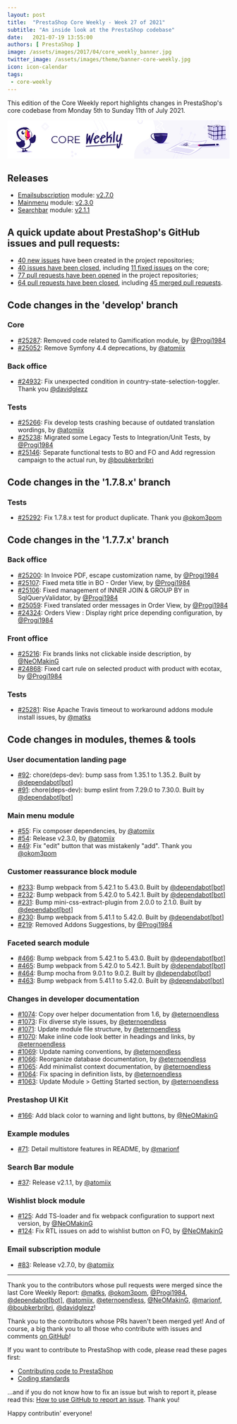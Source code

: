 ```yaml
---
layout: post
title:  "PrestaShop Core Weekly - Week 27 of 2021"
subtitle: "An inside look at the PrestaShop codebase"
date:   2021-07-19 13:55:00
authors: [ PrestaShop ]
image: /assets/images/2017/04/core_weekly_banner.jpg
twitter_image: /assets/images/theme/banner-core-weekly.jpg
icon: icon-calendar
tags:
 - core-weekly
---
```


This edition of the Core Weekly report highlights changes in PrestaShop's core codebase from Monday 5th to Sunday 11th of July 2021.

![Core Weekly banner](/assets/images/2018/12/banner-core-weekly.jpg)


## Releases

* [Emailsubscription](https://github.com/PrestaShop/ps_emailsubscription) module: [v2.7.0](https://github.com/PrestaShop/ps_emailsubscription/releases/tag/v2.7.0)
* [Mainmenu](https://github.com/PrestaShop/ps_mainmenu) module: [v2.3.0](https://github.com/PrestaShop/ps_mainmenu/releases/tag/v2.3.0)
* [Searchbar](https://github.com/PrestaShop/ps_searchbar) module: [v2.1.1](https://github.com/PrestaShop/ps_searchbar/releases/tag/v2.1.1)


## A quick update about PrestaShop's GitHub issues and pull requests:

- [40 new issues](https://github.com/search?q=org%3APrestaShop+is%3Apublic++-repo%3Aprestashop%2Fprestashop.github.io++is%3Aissue+created%3A2021-07-05..2021-07-11) have been created in the project repositories;
- [40 issues have been closed](https://github.com/search?q=org%3APrestaShop+is%3Apublic++-repo%3Aprestashop%2Fprestashop.github.io++is%3Aissue+closed%3A2021-07-05..2021-07-11), including [11 fixed issues](https://github.com/search?q=org%3APrestaShop+is%3Apublic++-repo%3Aprestashop%2Fprestashop.github.io++is%3Aissue+label%3Afixed+closed%3A2021-07-05..2021-07-11) on the core;
- [77 pull requests have been opened](https://github.com/search?q=org%3APrestaShop+is%3Apublic++-repo%3Aprestashop%2Fprestashop.github.io++is%3Apr+created%3A2021-07-05..2021-07-11) in the project repositories;
- [64 pull requests have been closed](https://github.com/search?q=org%3APrestaShop+is%3Apublic++-repo%3Aprestashop%2Fprestashop.github.io++is%3Apr+closed%3A2021-07-05..2021-07-11), including [45 merged pull requests](https://github.com/search?q=org%3APrestaShop+is%3Apublic++-repo%3Aprestashop%2Fprestashop.github.io++is%3Apr+merged%3A2021-07-05..2021-07-11).



## Code changes in the 'develop' branch


### Core
* [#25287](https://github.com/PrestaShop/PrestaShop/pull/25287): Removed code related to Gamification module, by [@Progi1984](https://github.com/Progi1984)
* [#25052](https://github.com/PrestaShop/PrestaShop/pull/25052): Remove Symfony 4.4 deprecations, by [@atomiix](https://github.com/atomiix)


### Back office
* [#24932](https://github.com/PrestaShop/PrestaShop/pull/24932): Fix unexpected condition in country-state-selection-toggler. Thank you [@davidglezz](https://github.com/davidglezz)


### Tests
* [#25266](https://github.com/PrestaShop/PrestaShop/pull/25266): Fix develop tests crashing because of outdated translation wordings, by [@atomiix](https://github.com/atomiix)
* [#25238](https://github.com/PrestaShop/PrestaShop/pull/25238): Migrated some Legacy Tests to Integration/Unit Tests, by [@Progi1984](https://github.com/Progi1984)
* [#25146](https://github.com/PrestaShop/PrestaShop/pull/25146): Separate functional tests to BO and FO and Add regression campaign to the actual run, by [@boubkerbribri](https://github.com/boubkerbribri)


## Code changes in the '1.7.8.x' branch


### Tests
* [#25292](https://github.com/PrestaShop/PrestaShop/pull/25292): Fix 1.7.8.x test for product duplicate. Thank you [@okom3pom](https://github.com/okom3pom)


## Code changes in the '1.7.7.x' branch


### Back office
* [#25200](https://github.com/PrestaShop/PrestaShop/pull/25200): In Invoice PDF, escape customization name, by [@Progi1984](https://github.com/Progi1984)
* [#25107](https://github.com/PrestaShop/PrestaShop/pull/25107): Fixed meta title in BO - Order View, by [@Progi1984](https://github.com/Progi1984)
* [#25106](https://github.com/PrestaShop/PrestaShop/pull/25106): Fixed management of INNER JOIN & GROUP BY in SqlQueryValidator, by [@Progi1984](https://github.com/Progi1984)
* [#25059](https://github.com/PrestaShop/PrestaShop/pull/25059): Fixed translated order messages in Order View, by [@Progi1984](https://github.com/Progi1984)
* [#24324](https://github.com/PrestaShop/PrestaShop/pull/24324): Orders View : Display right price depending configuration, by [@Progi1984](https://github.com/Progi1984)


### Front office
* [#25216](https://github.com/PrestaShop/PrestaShop/pull/25216): Fix brands links not clickable inside description, by [@NeOMakinG](https://github.com/NeOMakinG)
* [#24868](https://github.com/PrestaShop/PrestaShop/pull/24868): Fixed cart rule on selected product with product with ecotax, by [@Progi1984](https://github.com/Progi1984)


### Tests
* [#25281](https://github.com/PrestaShop/PrestaShop/pull/25281): Rise Apache Travis timeout to workaround addons module install issues, by [@matks](https://github.com/matks)


## Code changes in modules, themes & tools


### User documentation landing page
* [#92](https://github.com/PrestaShop/user-documentation-landing/pull/92): chore(deps-dev): bump sass from 1.35.1 to 1.35.2. Built by [@dependabot[bot]](https://github.com/apps/dependabot)
* [#91](https://github.com/PrestaShop/user-documentation-landing/pull/91): chore(deps-dev): bump eslint from 7.29.0 to 7.30.0. Built by [@dependabot[bot]](https://github.com/apps/dependabot)


### Main menu module
* [#55](https://github.com/PrestaShop/ps_mainmenu/pull/55): Fix composer dependencies, by [@atomiix](https://github.com/atomiix)
* [#54](https://github.com/PrestaShop/ps_mainmenu/pull/54): Release v2.3.0, by [@atomiix](https://github.com/atomiix)
* [#49](https://github.com/PrestaShop/ps_mainmenu/pull/49): Fix "edit" button that was mistakenly "add". Thank you [@okom3pom](https://github.com/okom3pom)


### Customer reassurance block module
* [#233](https://github.com/PrestaShop/blockreassurance/pull/233): Bump webpack from 5.42.1 to 5.43.0. Built by [@dependabot[bot]](https://github.com/apps/dependabot)
* [#232](https://github.com/PrestaShop/blockreassurance/pull/232): Bump webpack from 5.42.0 to 5.42.1. Built by [@dependabot[bot]](https://github.com/apps/dependabot)
* [#231](https://github.com/PrestaShop/blockreassurance/pull/231): Bump mini-css-extract-plugin from 2.0.0 to 2.1.0. Built by [@dependabot[bot]](https://github.com/apps/dependabot)
* [#230](https://github.com/PrestaShop/blockreassurance/pull/230): Bump webpack from 5.41.1 to 5.42.0. Built by [@dependabot[bot]](https://github.com/apps/dependabot)
* [#219](https://github.com/PrestaShop/blockreassurance/pull/219): Removed Addons Suggestions, by [@Progi1984](https://github.com/Progi1984)


### Faceted search module
* [#466](https://github.com/PrestaShop/ps_facetedsearch/pull/466): Bump webpack from 5.42.1 to 5.43.0. Built by [@dependabot[bot]](https://github.com/apps/dependabot)
* [#465](https://github.com/PrestaShop/ps_facetedsearch/pull/465): Bump webpack from 5.42.0 to 5.42.1. Built by [@dependabot[bot]](https://github.com/apps/dependabot)
* [#464](https://github.com/PrestaShop/ps_facetedsearch/pull/464): Bump mocha from 9.0.1 to 9.0.2. Built by [@dependabot[bot]](https://github.com/apps/dependabot)
* [#463](https://github.com/PrestaShop/ps_facetedsearch/pull/463): Bump webpack from 5.41.1 to 5.42.0. Built by [@dependabot[bot]](https://github.com/apps/dependabot)


### Changes in developer documentation
* [#1074](https://github.com/PrestaShop/docs/pull/1074): Copy over helper documentation from 1.6, by [@eternoendless](https://github.com/eternoendless)
* [#1073](https://github.com/PrestaShop/docs/pull/1073): Fix diverse style issues, by [@eternoendless](https://github.com/eternoendless)
* [#1071](https://github.com/PrestaShop/docs/pull/1071): Update module file structure, by [@eternoendless](https://github.com/eternoendless)
* [#1070](https://github.com/PrestaShop/docs/pull/1070): Make inline code look better in headings and links, by [@eternoendless](https://github.com/eternoendless)
* [#1069](https://github.com/PrestaShop/docs/pull/1069): Update naming conventions, by [@eternoendless](https://github.com/eternoendless)
* [#1066](https://github.com/PrestaShop/docs/pull/1066): Reorganize database documentation, by [@eternoendless](https://github.com/eternoendless)
* [#1065](https://github.com/PrestaShop/docs/pull/1065): Add minimalist context documentation, by [@eternoendless](https://github.com/eternoendless)
* [#1064](https://github.com/PrestaShop/docs/pull/1064): Fix spacing in definition lists, by [@eternoendless](https://github.com/eternoendless)
* [#1063](https://github.com/PrestaShop/docs/pull/1063): Update Module > Getting Started section, by [@eternoendless](https://github.com/eternoendless)


### Prestashop UI Kit
* [#166](https://github.com/PrestaShop/prestashop-ui-kit/pull/166): Add black color to warning and light buttons, by [@NeOMakinG](https://github.com/NeOMakinG)


### Example modules
* [#71](https://github.com/PrestaShop/example-modules/pull/71): Detail multistore features in README, by [@marionf](https://github.com/marionf)


### Search Bar module
* [#37](https://github.com/PrestaShop/ps_searchbar/pull/37): Release v2.1.1, by [@atomiix](https://github.com/atomiix)


### Wishlist block module
* [#125](https://github.com/PrestaShop/blockwishlist/pull/125): Add TS-loader and fix webpack configuration to support next version, by [@NeOMakinG](https://github.com/NeOMakinG)
* [#124](https://github.com/PrestaShop/blockwishlist/pull/124): Fix RTL issues on add to wishlist button on FO, by [@NeOMakinG](https://github.com/NeOMakinG)


### Email subscription module
* [#83](https://github.com/PrestaShop/ps_emailsubscription/pull/83): Release v2.7.0, by [@atomiix](https://github.com/atomiix)


<hr />

Thank you to the contributors whose pull requests were merged since the last Core Weekly Report: [@matks](https://github.com/matks), [@okom3pom](https://github.com/okom3pom), [@Progi1984](https://github.com/Progi1984), [@dependabot[bot]](https://github.com/apps/dependabot), [@atomiix](https://github.com/atomiix), [@eternoendless](https://github.com/eternoendless), [@NeOMakinG](https://github.com/NeOMakinG), [@marionf](https://github.com/marionf), [@boubkerbribri](https://github.com/boubkerbribri), [@davidglezz](https://github.com/davidglezz)!

Thank you to the contributors whose PRs haven't been merged yet! And of course, a big thank you to all those who contribute with issues and comments [on GitHub](https://github.com/PrestaShop/PrestaShop)!

If you want to contribute to PrestaShop with code, please read these pages first:

 * [Contributing code to PrestaShop](https://devdocs.prestashop.com/1.7/contribute/contribution-guidelines/)
 * [Coding standards](https://devdocs.prestashop.com/1.7/development/coding-standards/)

...and if you do not know how to fix an issue but wish to report it, please read this: [How to use GitHub to report an issue](https://devdocs.prestashop.com/1.7/contribute/contribute-reporting-issues/). Thank you!

Happy contributin' everyone!
